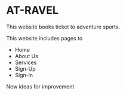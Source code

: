 # AT-RAVEL

 This website books ticket to adventure sports.
 
 This website includes pages to

 - Home
 - About Us
 - Services
 - Sign-Up
 - Sign-in
 
New ideas for improvement
